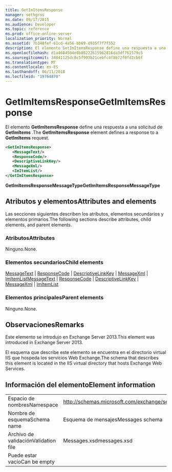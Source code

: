 ```yaml
---
title: GetImItemsResponse
manager: sethgros
ms.date: 09/17/2015
ms.audience: Developer
ms.topic: reference
ms.prod: office-online-server
localization_priority: Normal
ms.assetid: 7b340fef-61cd-4a56-bb69-d935f7f7f552
description: El elemento GetImItemsResponse define una respuesta a una solicitud de GetImItems.
ms.openlocfilehash: d1a4684504e8b88222615962816da3df761579c5
ms.sourcegitcommit: 34041125dc8c5f993b21cebfc4f8b72f0fd2cb6f
ms.translationtype: MT
ms.contentlocale: es-ES
ms.lasthandoff: 06/11/2018
ms.locfileid: "19764870"
---
```

# <a name="getimitemsresponse"></a><span data-ttu-id="74e47-103">GetImItemsResponse</span><span class="sxs-lookup"><span data-stu-id="74e47-103">GetImItemsResponse</span></span>

<span data-ttu-id="74e47-104">El elemento **GetImItemsResponse** define una respuesta a una solicitud de **GetImItems** .</span><span class="sxs-lookup"><span data-stu-id="74e47-104">The **GetImItemsResponse** element defines a response to a **GetImItems** request.</span></span> 
  
```XML
<GetImItemsResponse>
   <MessageText/>
   <ResponseCode/>
   <DescriptiveLinkKey/>
   <MessageXml/>
   <ImItemList/>
</GetImItemsResponse>
```

 <span data-ttu-id="74e47-105">**GetImItemsResponseMessageType**</span><span class="sxs-lookup"><span data-stu-id="74e47-105">**GetImItemsResponseMessageType**</span></span>
## <a name="attributes-and-elements"></a><span data-ttu-id="74e47-106">Atributos y elementos</span><span class="sxs-lookup"><span data-stu-id="74e47-106">Attributes and elements</span></span>

<span data-ttu-id="74e47-107">Las secciones siguientes describen los atributos, elementos secundarios y elementos primarios.</span><span class="sxs-lookup"><span data-stu-id="74e47-107">The following sections describe attributes, child elements, and parent elements.</span></span>
  
### <a name="attributes"></a><span data-ttu-id="74e47-108">Atributos</span><span class="sxs-lookup"><span data-stu-id="74e47-108">Attributes</span></span>

<span data-ttu-id="74e47-109">Ninguno.</span><span class="sxs-lookup"><span data-stu-id="74e47-109">None.</span></span>
  
### <a name="child-elements"></a><span data-ttu-id="74e47-110">Elementos secundarios</span><span class="sxs-lookup"><span data-stu-id="74e47-110">Child elements</span></span>

<span data-ttu-id="74e47-111">[MessageText](messagetext.md) | [ResponseCode](responsecode.md) | [DescriptiveLinkKey](descriptivelinkkey.md) | [MessageXml](messagexml.md) | [ImItemList](imitemlist.md)</span><span class="sxs-lookup"><span data-stu-id="74e47-111">[MessageText](messagetext.md) | [ResponseCode](responsecode.md) | [DescriptiveLinkKey](descriptivelinkkey.md) | [MessageXml](messagexml.md) | [ImItemList](imitemlist.md)</span></span>
  
### <a name="parent-elements"></a><span data-ttu-id="74e47-112">Elementos principales</span><span class="sxs-lookup"><span data-stu-id="74e47-112">Parent elements</span></span>

<span data-ttu-id="74e47-113">Ninguno.</span><span class="sxs-lookup"><span data-stu-id="74e47-113">None.</span></span>
  
## <a name="remarks"></a><span data-ttu-id="74e47-114">Observaciones</span><span class="sxs-lookup"><span data-stu-id="74e47-114">Remarks</span></span>

<span data-ttu-id="74e47-115">Este elemento se introdujo en Exchange Server 2013.</span><span class="sxs-lookup"><span data-stu-id="74e47-115">This element was introduced in Exchange Server 2013.</span></span>
  
<span data-ttu-id="74e47-116">El esquema que describe este elemento se encuentra en el directorio virtual IIS que hospeda los servicios Web Exchange.</span><span class="sxs-lookup"><span data-stu-id="74e47-116">The schema that describes this element is located in the IIS virtual directory that hosts Exchange Web Services.</span></span>
  
## <a name="element-information"></a><span data-ttu-id="74e47-117">Información del elemento</span><span class="sxs-lookup"><span data-stu-id="74e47-117">Element information</span></span>

|||
|:-----|:-----|
|<span data-ttu-id="74e47-118">Espacio de nombres</span><span class="sxs-lookup"><span data-stu-id="74e47-118">Namespace</span></span>  <br/> |http://schemas.microsoft.com/exchange/services/2006/messages  <br/> |
|<span data-ttu-id="74e47-119">Nombre de esquema</span><span class="sxs-lookup"><span data-stu-id="74e47-119">Schema name</span></span>  <br/> |<span data-ttu-id="74e47-120">Esquema de mensajes</span><span class="sxs-lookup"><span data-stu-id="74e47-120">Messages schema</span></span>  <br/> |
|<span data-ttu-id="74e47-121">Archivo de validación</span><span class="sxs-lookup"><span data-stu-id="74e47-121">Validation file</span></span>  <br/> |<span data-ttu-id="74e47-122">Messages.xsd</span><span class="sxs-lookup"><span data-stu-id="74e47-122">messages.xsd</span></span>  <br/> |
|<span data-ttu-id="74e47-123">Puede estar vacío</span><span class="sxs-lookup"><span data-stu-id="74e47-123">Can be empty</span></span>  <br/> ||
   


